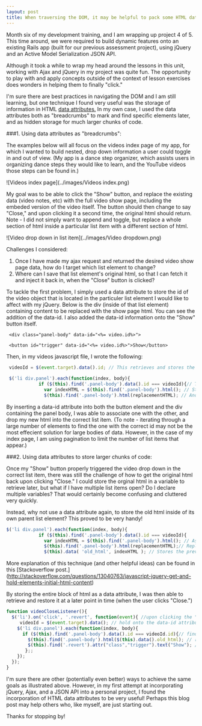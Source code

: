 ```yaml
---
layout: post
title: When traversing the DOM, it may be helpful to pack some HTML data attributes.
---
```


Month six of my development training, and I am wrapping up project 4 of 5.  This time around, we were required to build dynamic features onto an existing Rails app (built for our previous assessment project), using jQuery and an Active Model Serialization JSON API.  

Although it took a while to wrap my head around the lessons in this unit, working with Ajax and jQuery in my project was quite fun.  The opportunity to play with and apply concepts outside of the context of lesson exercises does wonders in helping them to finally "click."  

I'm sure there are best practices in navigating the DOM and I am still learning, but one technique I found very useful was the storage of information in HTML [data attributes.](http://www.w3schools.com/tags/att_global_data.asp)  In my own case, I used the data attributes both as "breadcrumbs" to mark and find specific elements later, and as hidden storage for much larger chunks of code.

###1. Using data attributes as "breadcrumbs":

The examples below will all focus on the videos index page of my app, for which I wanted to build nested, drop down information a user could toggle in and out of view.   (My app is a dance step organizer, which assists users in organizing dance steps they would like to learn, and the YouTube videos those steps can be found in.)


![Videos index page](../images/Videos index.png)


My goal was to be able to click the "Show" button, and replace the existing data (video notes, etc) with the full video show page, including the embeded version of the video itself.  The button should then change to say "Close," and upon clicking it a second time, the original html should return.  Note - I did not simply want to append and toggle, but replace a whole section of html inside a particular list item with a different section of html.  


![Video drop down in list item](../images/Video dropdown.png)

Challenges I considered:

1. Once I have made my ajax request and returned the desired video show page data, how do I target which list element to change? 
2. Where can I save that list element's original html, so that I can fetch it and inject it back in, when the "Close" button is clicked?



To tackle the first problem, I simply used a data attribute to store the id of the video object that is located in the particuler list element I would like to affect with my jQuery.  Below is the div (inside of that list element) containing content to be replaced with the show page html.  You can see the addition of the data-id.  I also added the data-id information onto the "Show" button itself.

` <div class="panel-body" data-id="<%= video.id%>">`

` <button id="trigger" data-id="<%= video.id%>">Show</button>`

Then, in my videos javascript file, I wrote the following:

```javascript
 videoId = $(event.target).data().id; // This retrieves and stores the video id from the button element, after the button has been clicked.  (This code is actually inside of an event listener, which is not shown.)
 
 $('li div.panel').each(function(index, body){
            if ($(this).find('.panel-body').data().id === videoId){// This finds the panel body that is in the same <li> as the button that was clicked.
              var indexHTML = $(this).find('.panel-body').html(); // Stores the existing html in a variable
              $(this).find('.panel-body').html(replacementHTML); // And replaces that html with my video show page html
```
 
By inserting a data-id attribute into both the button element and the div containing the panel body, I was able to associate one with the other, and drop my new html into the correct list item.  (To note - iterating through a large number of elements to find the one with the correct id may not be the most effecient solution for large bodies of data.  However, in the case of my index page, I am using pagination to limit the number of list items that appear.)

###2. Using data attributes to store larger chunks of code:

Once my "Show" button properly triggered the video drop down in the correct list item, there was still the challenge of how to get the original html back upon clicking "Close."  I could store the orginal html in a variable to retrieve later, but what if I have multiple list items open?  Do I declare multiple variables?  That would certainly become confusing and cluttered very quickly.  

Instead, why not use a data attribute again, to store the old html inside of its own parent list element?  This proved to be very handy!


```javascript
$('li div.panel').each(function(index, body){
            if ($(this).find('.panel-body').data().id === videoId){
              var indexHTML = $(this).find('.panel-body').html(); // Assigns the existing html to a variable
              $(this).find('.panel-body').html(replacementHTML);// Replaces that html with my show page html
              $(this).data( 'old_html', indexHTML ); // Stores the previous html as a data attribute within its parent <li>
 ```

More explanation of this technique (and other helpful ideas) can be found in this [Stackoverflow post.] (http://stackoverflow.com/questions/13040763/javascript-jquery-get-and-hold-elements-initial-html-content)  

By storing the entire block of html as a data attribute, I was then able to retrieve and restore it at a later point in time (when the user clicks "Close.")

```javascript
function videoCloseListener(){
  $('li').on('click', '.revert', function(event){ //upon clicking the "Close" button
     videoId = $(event.target).data(); // hold onto the data-id attribute stored in the button
    $('li div.panel').each(function(index, body){
      if ($(this).find('.panel-body').data().id === videoId.id){// find the panel body with the corresponding data-id
        $(this).find('.panel-body').html($(this).data().old_html); // restore the original html
        $(this).find('.revert').attr("class","trigger").text("Show"); // change the button from "Close" back to "Show"
       };;
    });
  });
}
```


I'm sure there are other (potentially even better) ways to achieve the same goals as illustrated above.  However, in my first attempt at incorporating jQuery, Ajax, and a JSON API into a personal project, I found the incorporation of HTML data attributes to be very useful!  Perhaps this blog post may help others who, like myself, are just starting out.  

Thanks for stopping by!
















